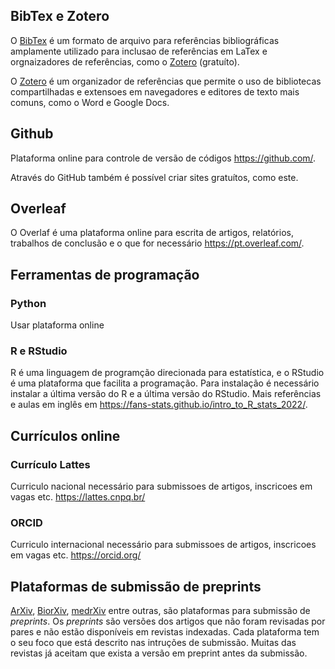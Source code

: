 ## BibTex e Zotero

O [BibTex](https://www.bibtex.org/) é um formato de arquivo para referências bibliográficas amplamente utilizado para inclusao de referências em LaTex e orgnaizadores de referências, como o [Zotero](https://www.zotero.org) (gratuíto).

O [Zotero](https://www.zotero.org) é um organizador de referências que permite o uso de bibliotecas compartilhadas e extensoes em navegadores e editores de texto mais comuns, como o Word e Google Docs.

## Github

Plataforma online para controle de versão de códigos https://github.com/.

Através do GitHub também é possível criar sites gratuítos, como este.

## Overleaf

O Overlaf é uma plataforma online para escrita de artigos, relatórios, trabalhos de conclusão e o que for necessário https://pt.overleaf.com/.

## Ferramentas de programação

### Python

Usar plataforma online

### R e RStudio

R é uma linguagem de programção direcionada para estatística, e o RStudio é uma plataforma que facilita a programação. Para instalação é necessário instalar a última versão do R e a última versão do RStudio.
Mais referências e aulas em inglês em https://fans-stats.github.io/intro_to_R_stats_2022/.

## Currículos online

### Currículo Lattes

Curriculo nacional necessário para submissoes de artigos, inscricoes em vagas etc. https://lattes.cnpq.br/

### ORCID

Curriculo internacional necessário para submissoes de artigos, inscricoes em vagas etc. https://orcid.org/

## Plataformas de submissão de preprints

[ArXiv](https://arxiv.org/), [BiorXiv](https://www.biorxiv.org/), [medrXiv](https://www.medrxiv.org/) entre outras, são plataformas para submissão de *preprints*. Os *preprints* são versões dos artigos que não foram revisadas por pares e não estão disponíveis em revistas indexadas. Cada plataforma tem o seu foco que está descrito nas intruções de submissão.
Muitas das revistas já aceitam que exista a versão em preprint antes da submissão.
